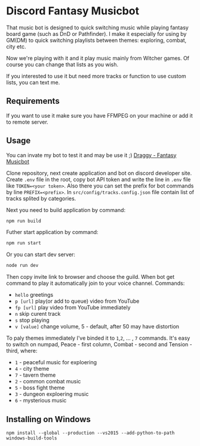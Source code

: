 # Discord Fantasy Musicbot

That music bot is designed to quick switching music while playing fantasy board game (such as DnD or Pathfinder). I make it especially for using by GM(DM) to quick switching playlists between themes: exploring, combat, city etc.

Now we're playing with it and it play music mainly from Witcher games. Of course you can change that lists as you wish.

If you interested to use it but need more tracks or function to use custom lists, you can text me.

## Requirements

If you want to use it make sure you have FFMPEG on your machine or add it to remote server.

## Usage

You can invate my bot to test it and may be use it ;) [Draggy - Fantasy Musicbot](https://discordapp.com/oauth2/authorize?client_id=667765780863254558&permissions=3147776&scope=bot)

Clone repository, next create application and bot on discord developer site. Create `.env` file in the root, copy bot API token and write the line in `.env` file like `TOKEN=<your token>`. Also there you can set the prefix for bot commands by line `PREFIX=<prefix>`. In `src/config/tracks.config.json` file contain list of tracks splited by categories.

Next you need to build application by command:

```sh
npm run build
```

Futher start application by command:

```sh
npm run start
```

Or you can start dev server:

```sh
node run dev
```

Then copy invite link to browser and choose the guild. When bot get command to play it automatically join to your voice channel. Commands:

* `hello` greetings
* `p [url]` play(or add to queue) video from YouTube
* `fp [url]` play video from YouTube immediately
* `n` skip curent track
* `s` stop playing
* `v [value]` change volume, 5 - default, after 50 may have distortion

To paly themes immediately I've binded it to `1`,`2`, ... , `7` commands. It's easy to switch on numpad, Peace - first column, Combat - second and Tension - third, where:

* `1` - peaceful music for exploering
* `4` - city theme
* `7` - tavern theme
* `2` - common combat music
* `5` - boss fight theme
* `3` - dungeon exploering music
* `6` - mysterious music

## Installing on Windows

`npm install --global --production --vs2015 --add-python-to-path windows-build-tools`
